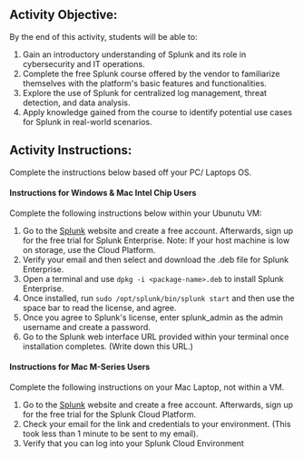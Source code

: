 ## Activity Objective:

By the end of this activity, students will be able to:
1. Gain an introductory understanding of Splunk and its role in cybersecurity and IT operations.
2. Complete the free Splunk course offered by the vendor to familiarize themselves with the platform's basic features and functionalities.
3. Explore the use of Splunk for centralized log management, threat detection, and data analysis.
4. Apply knowledge gained from the course to identify potential use cases for Splunk in real-world scenarios.



## Activity Instructions:
Complete the instructions below based off your PC/ Laptops OS.

#### Instructions for Windows & Mac Intel Chip Users
Complete the following instructions below within your Ubunutu VM:
1. Go to the [Splunk](https://www.splunk.com/en_us/download.html) website and create a free account. Afterwards, sign up for the free trial for Splunk Enterprise. Note: If your host machine is low on storage, use the Cloud Platform.
2. Verify your email and then select and download the .deb file for Splunk Enterprise.
3. Open a terminal and use `dpkg -i <package-name>.deb` to install Splunk Enterprise.
4. Once installed, run `sudo /opt/splunk/bin/splunk start` and then use the space bar to read the license, and agree.
5. Once you agree to Splunk's license, enter splunk_admin as the admin username and create a password.
6. Go to the Splunk web interface URL provided within your terminal once installation completes. (Write down this URL.)

#### Instructions for Mac M-Series Users
Complete the following instructions on your Mac Laptop, not within a VM.
1. Go to the [Splunk](https://www.splunk.com/en_us/download.html) website and create a free account. Afterwards, sign up for the free trial for the Splunk Cloud Platform.
2. Check your email for the link and credentials to your environment. (This took less than 1 minute to be sent to my email).
3. Verify that you can log into your Splunk Cloud Environment



